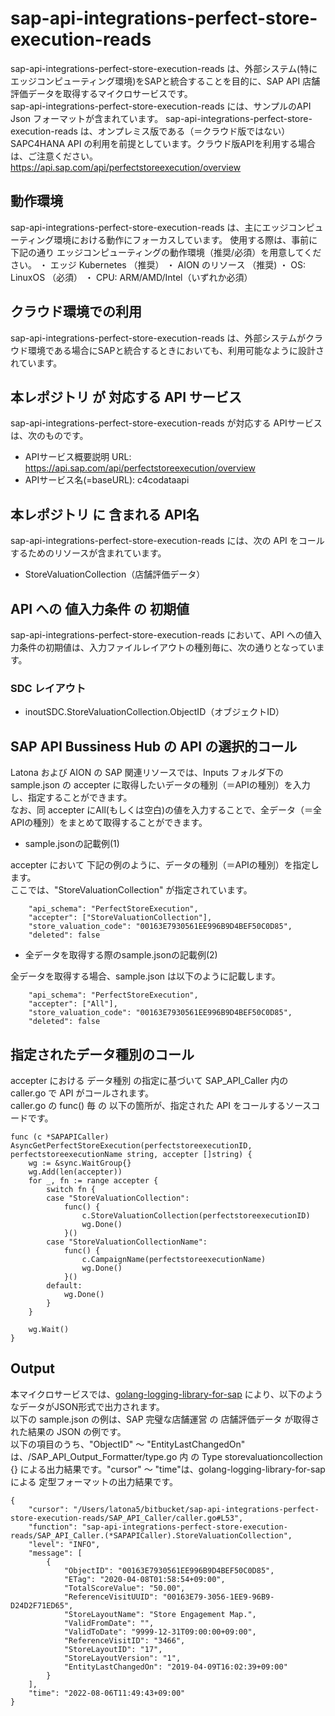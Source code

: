# sap-api-integrations-perfect-store-execution-reads
sap-api-integrations-perfect-store-execution-reads は、外部システム(特にエッジコンピューティング環境)をSAPと統合することを目的に、SAP API 店舗評価データを取得するマイクロサービスです。  
sap-api-integrations-perfect-store-execution-reads には、サンプルのAPI Json フォーマットが含まれています。
sap-api-integrations-perfect-store-execution-reads は、オンプレミス版である（＝クラウド版ではない）SAPC4HANA API の利用を前提としています。クラウド版APIを利用する場合は、ご注意ください。  
https://api.sap.com/api/perfectstoreexecution/overview 

## 動作環境
sap-api-integrations-perfect-store-execution-reads は、主にエッジコンピューティング環境における動作にフォーカスしています。
使用する際は、事前に下記の通り エッジコンピューティングの動作環境（推奨/必須）を用意してください。
・ エッジ Kubernetes （推奨）
・ AION のリソース （推奨)
・ OS: LinuxOS （必須）
・ CPU: ARM/AMD/Intel（いずれか必須）

## クラウド環境での利用  
sap-api-integrations-perfect-store-execution-reads は、外部システムがクラウド環境である場合にSAPと統合するときにおいても、利用可能なように設計されています。  

## 本レポジトリ が 対応する API サービス
sap-api-integrations-perfect-store-execution-reads が対応する APIサービス は、次のものです。

* APIサービス概要説明 URL: https://api.sap.com/api/perfectstoreexecution/overview 
* APIサービス名(=baseURL): c4codataapi

## 本レポジトリ に 含まれる API名
sap-api-integrations-perfect-store-execution-reads には、次の API をコールするためのリソースが含まれています。  

* StoreValuationCollection（店舗評価データ）

## API への 値入力条件 の 初期値
sap-api-integrations-perfect-store-execution-reads において、API への値入力条件の初期値は、入力ファイルレイアウトの種別毎に、次の通りとなっています。  

### SDC レイアウト

* inoutSDC.StoreValuationCollection.ObjectID（オブジェクトID）


## SAP API Bussiness Hub の API の選択的コール

Latona および AION の SAP 関連リソースでは、Inputs フォルダ下の sample.json の accepter に取得したいデータの種別（＝APIの種別）を入力し、指定することができます。  
なお、同 accepter にAll(もしくは空白)の値を入力することで、全データ（＝全APIの種別）をまとめて取得することができます。  

* sample.jsonの記載例(1)  

accepter において 下記の例のように、データの種別（＝APIの種別）を指定します。  
ここでは、"StoreValuationCollection" が指定されています。    
  
```
	"api_schema": "PerfectStoreExecution",
	"accepter": ["StoreValuationCollection"],
	"store_valuation_code": "00163E7930561EE996B9D4BEF50C0D85",
	"deleted": false
```
  
* 全データを取得する際のsample.jsonの記載例(2)  

全データを取得する場合、sample.json は以下のように記載します。  

```
	"api_schema": "PerfectStoreExecution",
	"accepter": ["All"],
	"store_valuation_code": "00163E7930561EE996B9D4BEF50C0D85",
	"deleted": false
```

## 指定されたデータ種別のコール

accepter における データ種別 の指定に基づいて SAP_API_Caller 内の caller.go で API がコールされます。  
caller.go の func() 毎 の 以下の箇所が、指定された API をコールするソースコードです。  

```
func (c *SAPAPICaller) AsyncGetPerfectStoreExecution(perfectstoreexecutionID, perfectstoreexecutionName string, accepter []string) {
	wg := &sync.WaitGroup{}
	wg.Add(len(accepter))
	for _, fn := range accepter {
		switch fn {
		case "StoreValuationCollection":
			func() {
				c.StoreValuationCollection(perfectstoreexecutionID)
				wg.Done()
			}()
		case "StoreValuationCollectionName":
			func() {
				c.CampaignName(perfectstoreexecutionName)
				wg.Done()
			}()
		default:
			wg.Done()
		}
	}

	wg.Wait()
}
```

## Output  
本マイクロサービスでは、[golang-logging-library-for-sap](https://github.com/latonaio/golang-logging-library-for-sap) により、以下のようなデータがJSON形式で出力されます。  
以下の sample.json の例は、SAP 完璧な店舗運営  の 店舗評価データ が取得された結果の JSON の例です。  
以下の項目のうち、"ObjectID" ～ "EntityLastChangedOn" は、/SAP_API_Output_Formatter/type.go 内 の Type storevaluationcollection {} による出力結果です。"cursor" ～ "time"は、golang-logging-library-for-sap による 定型フォーマットの出力結果です。  

```
{
	"cursor": "/Users/latona5/bitbucket/sap-api-integrations-perfect-store-execution-reads/SAP_API_Caller/caller.go#L53",
	"function": "sap-api-integrations-perfect-store-execution-reads/SAP_API_Caller.(*SAPAPICaller).StoreValuationCollection",
	"level": "INFO",
	"message": [
		{
			"ObjectID": "00163E7930561EE996B9D4BEF50C0D85",
			"ETag": "2020-04-08T01:58:54+09:00",
			"TotalScoreValue": "50.00",
			"ReferenceVisitUUID": "00163E79-3056-1EE9-96B9-D24D2F71ED65",
			"StoreLayoutName": "Store Engagement Map.",
			"ValidFromDate": "",
			"ValidToDate": "9999-12-31T09:00:00+09:00",
			"ReferenceVisitID": "3466",
			"StoreLayoutID": "17",
			"StoreLayoutVersion": "1",
			"EntityLastChangedOn": "2019-04-09T16:02:39+09:00"
		}
	],
	"time": "2022-08-06T11:49:43+09:00"
}

```
